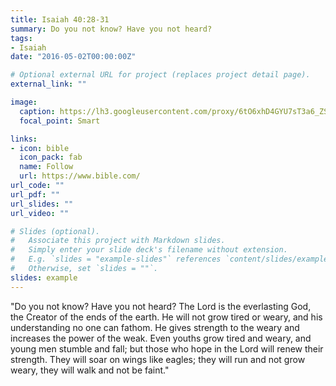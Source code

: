 ```yaml
---
title: Isaiah 40:28-31
summary: Do you not know? Have you not heard?
tags:
- Isaiah
date: "2016-05-02T00:00:00Z"

# Optional external URL for project (replaces project detail page).
external_link: ""

image:
  caption: https://lh3.googleusercontent.com/proxy/6tO6xhD4GYU7sT3a6_ZSRSlSZ0NRKLglcS_se_31K34Cbrcs3W8Q9h8CEN0eF8iGwv_nM6Lkg_0PfvvCPbhzsAJBR1IJyujDeNwdH3On7y6-H7BNqcy6N6CB6CbaS5xIyyfTLciZVqxcZFwjZhq7nPttgV7L
  focal_point: Smart

links:
- icon: bible
  icon_pack: fab
  name: Follow
  url: https://www.bible.com/
url_code: ""
url_pdf: ""
url_slides: ""
url_video: ""

# Slides (optional).
#   Associate this project with Markdown slides.
#   Simply enter your slide deck's filename without extension.
#   E.g. `slides = "example-slides"` references `content/slides/example-slides.md`.
#   Otherwise, set `slides = ""`.
slides: example
---
```




"Do you not know?
Have you not heard?
The Lord is the everlasting God,
the Creator of the ends of the earth.
He will not grow tired or weary,
and his understanding no one can fathom.
He gives strength to the weary
and increases the power of the weak.
Even youths grow tired and weary,
and young men stumble and fall;
but those who hope in the Lord
will renew their strength.
They will soar on wings like eagles;
they will run and not grow weary,
they will walk and not be faint."
